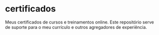 # certificados
Meus certificados de cursos e treinamentos online. Este repositório serve de suporte para o meu currículo e outros agregadores de experiência.
